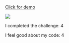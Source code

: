 <a href="https://to-do-list-daphnyemily.netlify.app/">Click for demo</a>

<img src="https://github.com/daphnyemily/todo-list-2019-week05/blob/answer/todoListImg.png">

I completed the challenge: 4

I feel good about my code: 4
